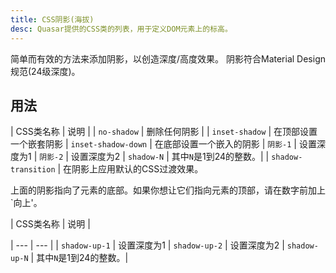 ```yaml
---
title: CSS阴影(海拔)
desc: Quasar提供的CSS类的列表，用于定义DOM元素上的标高。
---
```

简单而有效的方法来添加阴影，以创造深度/高度效果。
阴影符合Material Design规范(24级深度)。

## 用法

| CSS类名称 | 说明 |
| `no-shadow` | 删除任何阴影 |
| `inset-shadow` | 在顶部设置一个嵌套阴影
| `inset-shadow-down` | 在底部设置一个嵌入的阴影
| `阴影-1` | 设置深度为1
| `阴影-2` | 设置深度为2
| `shadow-N` | 其中`N`是1到24的整数。|
| `shadow-transition` | 在阴影上应用默认的CSS过渡效果。
<doc-example title="标准阴影" file="shadows/Standard" scrollable />

上面的阴影指向了元素的底部。如果你想让它们指向元素的顶部，请在数字前加上`向上'。

| CSS类名称 | 说明 |

| --- | --- |
| `shadow-up-1` | 设置深度为1
| `shadow-up-2` | 设置深度为2
| `shadow-up-N` | 其中`N`是1到24的整数。|
<doc-example title="阴影朝上" file="shadows/PointingUp" scrollable />

<doc-example title="嵌入式阴影" file="shadows/Inset" />


